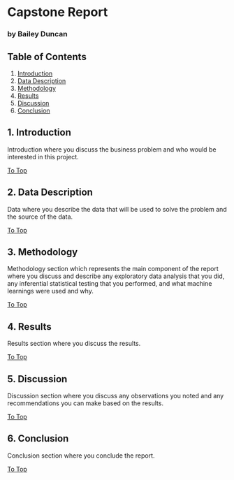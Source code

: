 # Capstone Report
### by Bailey Duncan

## Table of Contents
1. [Introduction](##1-introduction)
2. [Data Description](##2-data-description)
3. [Methodology](##3-methodology)
4. [Results](##4-results)
5. [Discussion](##5-discussion)
6. [Conclusion](##6-conclusion)

## 1. Introduction
Introduction where you discuss the business problem and who would be interested in this project.

[To Top](##-table-of-contents)

## 2. Data Description
Data where you describe the data that will be used to solve the problem and the source of the data.

[To Top](##-table-of-contents)

## 3. Methodology 
Methodology section which represents the main component of the report where you discuss and describe any exploratory data analysis that you did, any inferential statistical testing that you performed, and what machine learnings were used and why.

[To Top](##-table-of-contents)

## 4. Results 
Results section where you discuss the results.

[To Top](##-table-of-contents)

## 5. Discussion 
Discussion section where you discuss any observations you noted and any recommendations you can make based on the results.

[To Top](##-table-of-contents)

## 6. Conclusion 
Conclusion section where you conclude the report.

[To Top](##-table-of-contents)
